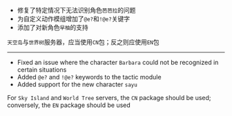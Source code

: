 <!-- **重要：此版本存在破坏性更改，请重置配置文件** -->

- 修复了特定情况下无法识别角色`芭芭拉`的问题
- 为自定义动作模组增加了`@e?`和`!@e?`关键字
- 添加了对新角色`早柚`的支持

`天空岛`与`世界树`服务器，应当使用`CN`包；反之则应使用`EN`包

---

<!-- **Important: You need to reset your configuration file, a breaking change has been made in this version** -->

- Fixed an issue where the character `Barbara` could not be recognized in certain situations
- Added `@e?` and `!@e?` keywords to the tactic module
- Added support for the new character `sayu`

For `Sky Island` and `World Tree` servers, the `CN` package should be used; conversely, the `EN` package should be used